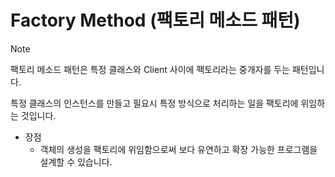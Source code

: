 # Factory Method (팩토리 메소드 패턴)
> [!NOTE]
> 팩토리 메소드 패턴은 특정 클래스와 Client 사이에 팩토리라는 중개자를 두는 패턴입니다.  
>   
> 특정 클래스의 인스턴스를 만들고 필요시 특정 방식으로 처리하는 일을 팩토리에 위임하는 것입니다.

- 장점
  - 객체의 생성을 팩토리에 위임함으로써 보다 유연하고 확장 가능한 프로그램을 설계할 수 있습니다.